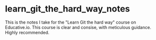 # learn_git_the_hard_way_notes
This is the notes I take for the "Learn Git the hard way" course on Educative.io. This course is clear and consise, with meticulous guidance. Highly recommended.
